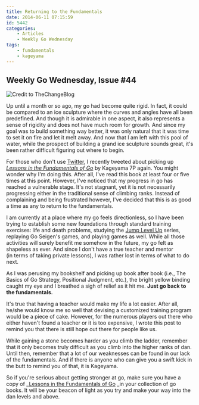 ```yaml
---
title: Returning to the Fundamentals
date: 2014-06-11 07:15:59
id: 5442
categories:
	- Articles
	- Weekly Go Wednesday
tags:
	- fundamentals
	- kageyama
---
```


## Weekly Go Wednesday, Issue #44

![Credit to TheChangeBlog](/images/2014/06/wgw44.jpg)

Up until a month or so ago, my go had become quite rigid. In fact, it could be compared to an ice sculpture where the curves and angles have all been predefined. And though it is admirable in one aspect, it also represents a sense of rigidity and does not have much room for growth. And since my goal was to build something way better, it was only natural that it was time to set it on fire and let it melt away. And now that I am left with this pool of water, while the prospect of building a grand ice sculpture sounds great, it's been rather difficult figuring out where to begin.

For those who don't use [Twitter](http://www.twitter.com/bengozen "BenGoZen"), I recently tweeted about picking up [_Lessons in the Fundamentals of Go_](http://www.bengozen.com/book-review-lessons-in-the-fundamentals-of-go/ "Book Review: Lessons in the Fundamentals of Go") by Kageyama 7P again. You might wonder why I'm doing this. After all, I've read this book at least four or five times at this point. However, I've noticed that my progress in go has reached a vulnerable stage. It's not stagnant, yet it is not necessarily progressing either in the traditional sense of climbing ranks. Instead of complaining and being frustrated however, I've decided that this is as good a time as any to return to the fundamentals.

<!--more-->

I am currently at a place where my go feels directionless, so I have been trying to establish some new foundations through standard training exercises: life and death problems, studying the [Jump Level Up](http://www.bengozen.com/book-review-jump-level-1/ "Book Review: Jump Level Up 1") series, replaying Go Seigen's games, and playing games as well. While all those activities will surely benefit me somehow in the future, my go felt as shapeless as ever. And since I don't have a true teacher and mentor (in terms of taking private lessons), I was rather lost in terms of what to do next.

As I was perusing my bookshelf and picking up book after book (i.e., The Basics of Go Strategy, Positional Judgment, etc.), the bright yellow binding caught my eye and I breathed a sigh of relief as it hit me. **Just go back to the fundamentals.**

It's true that having a teacher would make my life a lot easier. After all, he/she would know me so well that devising a customized training program would be a piece of cake. However, for the numerous players out there who either haven't found a teacher or it is too expensive, I wrote this post to remind you that there is still hope out there for people like us.

While gaining a stone becomes harder as you climb the ladder, remember that it only becomes truly difficult as you climb into the higher ranks of dan. Until then, remember that a lot of our weaknesses can be found in our lack of the fundamentals. And if there is anyone who can give you a swift kick in the butt to remind you of that, it is Kageyama.

So if you're serious about getting stronger at go, make sure you have a copy of _[Lessons in the Fundamentals of Go](http://www.bengozen.com/book-review-lessons-in-the-fundamentals-of-go/ "Book Review: Lessons in the Fundamentals of Go") _in your collection of go books. It will be your beacon of light as you try and make your way into the dan levels and above.